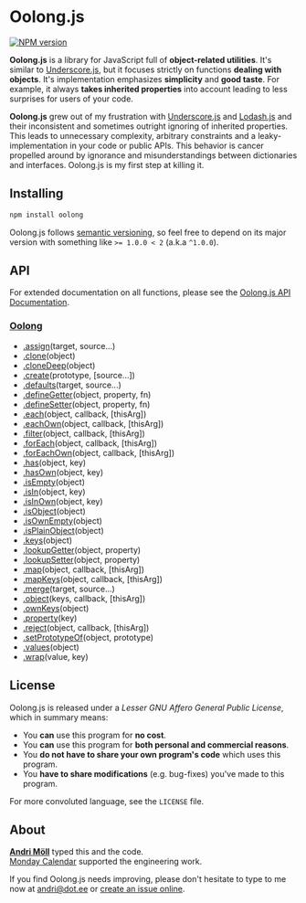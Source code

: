 Oolong.js
=========
[![NPM version][npm-badge]](https://www.npmjs.com/package/oolong)

**Oolong.js** is a library for JavaScript full of **object-related
utilities**.  It's similar to [Underscore.js][underscore], but it focuses
strictly on functions **dealing with objects**.  It's implementation emphasizes
**simplicity** and **good taste**. For example, it always **takes inherited
properties** into account leading to less surprises for users of your code.

**Oolong.js** grew out of my frustration with [Underscore.js][underscore]
and [Lodash.js][lodash] and their inconsistent and sometimes outright ignoring
of inherited properties. This leads to unnecessary complexity, arbitrary
constraints and a leaky-implementation in your code or public APIs. This
behavior is cancer propelled around by ignorance and misunderstandings between
dictionaries and interfaces. Oolong.js is my first step at killing it.

[npm-badge]: https://img.shields.io/npm/v/oolong.svg
[underscore]: https://underscorejs.org
[lodash]: https://lodash.com


Installing
----------
```sh
npm install oolong
```

Oolong.js follows [semantic versioning](http://semver.org/), so feel free to
depend on its major version with something like `>= 1.0.0 < 2` (a.k.a `^1.0.0`).


API
---
For extended documentation on all functions, please see the
[Oolong.js API Documentation][api].

[api]: https://github.com/moll/js-oolong/blob/master/doc/API.md

### [Oolong](https://github.com/moll/js-oolong/blob/master/doc/API.md#Oolong)
- [.assign](https://github.com/moll/js-oolong/blob/master/doc/API.md#Oolong.assign)(target, source...)
- [.clone](https://github.com/moll/js-oolong/blob/master/doc/API.md#Oolong.clone)(object)
- [.cloneDeep](https://github.com/moll/js-oolong/blob/master/doc/API.md#Oolong.cloneDeep)(object)
- [.create](https://github.com/moll/js-oolong/blob/master/doc/API.md#Oolong.create)(prototype, [source...])
- [.defaults](https://github.com/moll/js-oolong/blob/master/doc/API.md#Oolong.defaults)(target, source...)
- [.defineGetter](https://github.com/moll/js-oolong/blob/master/doc/API.md#Oolong.defineGetter)(object, property, fn)
- [.defineSetter](https://github.com/moll/js-oolong/blob/master/doc/API.md#Oolong.defineSetter)(object, property, fn)
- [.each](https://github.com/moll/js-oolong/blob/master/doc/API.md#Oolong.each)(object, callback, [thisArg])
- [.eachOwn](https://github.com/moll/js-oolong/blob/master/doc/API.md#Oolong.eachOwn)(object, callback, [thisArg])
- [.filter](https://github.com/moll/js-oolong/blob/master/doc/API.md#Oolong.filter)(object, callback, [thisArg])
- [.forEach](https://github.com/moll/js-oolong/blob/master/doc/API.md#Oolong.forEach)(object, callback, [thisArg])
- [.forEachOwn](https://github.com/moll/js-oolong/blob/master/doc/API.md#Oolong.forEachOwn)(object, callback, [thisArg])
- [.has](https://github.com/moll/js-oolong/blob/master/doc/API.md#Oolong.has)(object, key)
- [.hasOwn](https://github.com/moll/js-oolong/blob/master/doc/API.md#Oolong.hasOwn)(object, key)
- [.isEmpty](https://github.com/moll/js-oolong/blob/master/doc/API.md#Oolong.isEmpty)(object)
- [.isIn](https://github.com/moll/js-oolong/blob/master/doc/API.md#Oolong.isIn)(object, key)
- [.isInOwn](https://github.com/moll/js-oolong/blob/master/doc/API.md#Oolong.isInOwn)(object, key)
- [.isObject](https://github.com/moll/js-oolong/blob/master/doc/API.md#Oolong.isObject)(object)
- [.isOwnEmpty](https://github.com/moll/js-oolong/blob/master/doc/API.md#Oolong.isOwnEmpty)(object)
- [.isPlainObject](https://github.com/moll/js-oolong/blob/master/doc/API.md#Oolong.isPlainObject)(object)
- [.keys](https://github.com/moll/js-oolong/blob/master/doc/API.md#Oolong.keys)(object)
- [.lookupGetter](https://github.com/moll/js-oolong/blob/master/doc/API.md#Oolong.lookupGetter)(object, property)
- [.lookupSetter](https://github.com/moll/js-oolong/blob/master/doc/API.md#Oolong.lookupSetter)(object, property)
- [.map](https://github.com/moll/js-oolong/blob/master/doc/API.md#Oolong.map)(object, callback, [thisArg])
- [.mapKeys](https://github.com/moll/js-oolong/blob/master/doc/API.md#Oolong.mapKeys)(object, callback, [thisArg])
- [.merge](https://github.com/moll/js-oolong/blob/master/doc/API.md#Oolong.merge)(target, source...)
- [.object](https://github.com/moll/js-oolong/blob/master/doc/API.md#Oolong.object)(keys, callback, [thisArg])
- [.ownKeys](https://github.com/moll/js-oolong/blob/master/doc/API.md#Oolong.ownKeys)(object)
- [.property](https://github.com/moll/js-oolong/blob/master/doc/API.md#Oolong.property)(key)
- [.reject](https://github.com/moll/js-oolong/blob/master/doc/API.md#Oolong.reject)(object, callback, [thisArg])
- [.setPrototypeOf](https://github.com/moll/js-oolong/blob/master/doc/API.md#Oolong.setPrototypeOf)(object, prototype)
- [.values](https://github.com/moll/js-oolong/blob/master/doc/API.md#Oolong.values)(object)
- [.wrap](https://github.com/moll/js-oolong/blob/master/doc/API.md#Oolong.wrap)(value, key)


License
-------
Oolong.js is released under a *Lesser GNU Affero General Public License*,
which in summary means:

- You **can** use this program for **no cost**.
- You **can** use this program for **both personal and commercial reasons**.
- You **do not have to share your own program's code** which uses this program.
- You **have to share modifications** (e.g. bug-fixes) you've made to this
  program.

For more convoluted language, see the `LICENSE` file.


About
-----
**[Andri Möll][moll]** typed this and the code.  
[Monday Calendar][monday] supported the engineering work.

If you find Oolong.js needs improving, please don't hesitate to type to me
now at [andri@dot.ee][email] or [create an issue online][issues].

[email]: mailto:andri@dot.ee
[issues]: https://github.com/moll/js-oolong/issues
[moll]: http://themoll.com
[monday]: https://mondayapp.com
